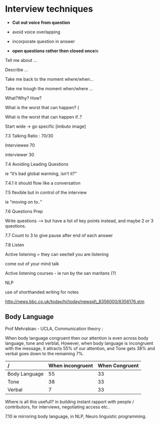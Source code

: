 # Interview techniques

- **Cut out voice from question**
- avoid voice overlapping
- incorporate question in answer



- **open questions rather then closed once**ie

Tell me about ...

Describe ...

Take me back to the moment where/when...

Take me trough the moment when/where ...



What?Why? How?



What is the worst that can happen? \(

What is the worst that can happen if..?



Start wide -&gt; go specific \[imbuto image\]



7.3 Talking Ratio : 70/30

Interviewee 70

interviewer 30



7.4 Avoiding Leading Questions

ie “it’s bad global warming, isn’t it?”

7.4.1 it should flow like a conversation

7.5 flexible but in control of the interview

ie “moving on to..”

7.6 Questions Prep

Write questions --> but have a list of key points instead, and maybe 2 or 3 questions.

7.7 Count to 3 to give pause after end of each answer

7.8 Listen

Active listening = they can see/tell you are listening

come out of your mind talk

Active listening courses - ie run by the san maritans \(?\)

NLP

use of shorthanded writing for notes

http://news.bbc.co.uk/today/hi/today/newsid\_8356000/8356176.stm



## Body Language

Prof Mehrabian - UCLA, Communication theory :

When body language congruent then our attention is even across body language, tone and verblal, However, when body language is incongruent with the message, it attracts 55% of our attention, and Tone gets 38% and verbal goes down to the remaining 7%.



| / | When incongruent | When Congruent |
| :--- | :--- | :--- |
| Body Language | 55 | 33 |
| Tone | 38 | 33 |
| Verbal | 7 | 33 |


Where is all this usefull? in building instant rapport with people / contributors, for interviews, negotiating access etc..



7.10 ie mirroring body language, in NLP, Neuro linguistic programming.


